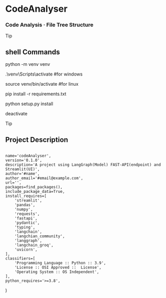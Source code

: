 # CodeAnalyser
### Code Analysis · File Tree Structure


>[!TIP]
> ## shell Commands
>
> python -m venv venv
>
> .\venv\Scripts\activate         #for windows
>
> source venv/bin/activate        #for linux
>
> pip install -r requirements.txt
>
> python setup.py install
>
> deactivate


>[!TIP]
> ## Project Description
>
> ```
>
    name='codeAnalyser',
    version='0.1.0',
    description='A project using LangGraph(Model) FAST-API(endpoint) and Streamlit(UI)',
    author='#name',
    author_email='#email@example.com',
    url='',  
    packages=find_packages(),
    include_package_data=True,
    install_requires=[
        'streamlit',
        'pandas',
        'numpy',
        'requests',
        'fastapi',
        'pydantic',
        'typing',
        'langchain',
        'langchian_community',
        'langgraph',
        'langchain_groq',
        'uvicorn',
    ],
    classifiers=[
        'Programming Language :: Python :: 3.9',
        'License :: OSI Approved ::  License',
        'Operating System :: OS Independent',
    ],
    python_requires='>=3.8',
)
> ```
>
